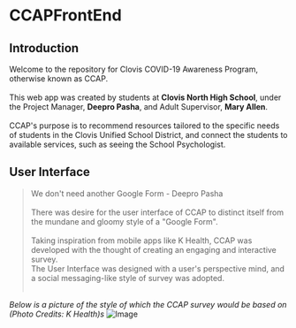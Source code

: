 # CCAPFrontEnd

## Introduction
Welcome to the repository for Clovis COVID-19 Awareness Program, otherwise known as CCAP. 
<br /><br />
This web app was created by students at **Clovis North High School**, under the Project Manager, **Deepro Pasha**, and Adult Supervisor, **Mary Allen**.
<br /><br />
CCAP's purpose is to recommend resources tailored to the specific needs of students in the Clovis Unified School District, and connect the students to available services, such as seeing the School Psychologist.
<br />

## User Interface
>   We don't need another Google Form - Deepro Pasha
<br /><br />
There was desire for the user interface of CCAP to distinct itself from the mundane and gloomy style of a "Google Form". 
<br /><br />
Taking inspiration from mobile apps like K Health, CCAP was developed with the thought of creating an engaging and interactive survey. <br /> The User Interface was designed with a user's perspective mind, and a social messaging-like style of survey was adopted. 
<br /><br />

*Below is a picture of the style of which the CCAP survey would be based on (Photo Credits: K Health)s*
![Image](https://khealth.ai/wp-content/uploads/2020/10/nasal-header.png)
<br />